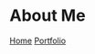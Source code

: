<!DOCTYPE html>
<html>
  <body>
    <h1> About Me </h1>
      <a href="README.md">Home</a>
        <a href="PORTFOLIO.md">Portfolio</a>
  </body>
</html>

